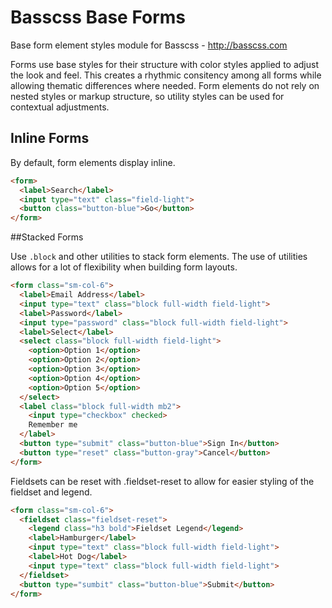 # Basscss Base Forms

Base form element styles module for Basscss - http://basscss.com

Forms use base styles for their structure with color styles applied to adjust the look and feel.
This creates a rhythmic consitency among all forms while allowing thematic differences where needed.
Form elements do not rely on nested styles or markup structure,
so utility styles can be used for contextual adjustments.

## Inline Forms
By default, form elements display inline.

```html
<form>
  <label>Search</label>
  <input type="text" class="field-light">
  <button class="button-blue">Go</button>
</form>
```

##Stacked Forms

Use `.block` and other utilities to stack form elements.
The use of utilities allows for a lot of flexibility when building form layouts.

```html
<form class="sm-col-6">
  <label>Email Address</label>
  <input type="text" class="block full-width field-light">
  <label>Password</label>
  <input type="password" class="block full-width field-light">
  <label>Select</label>
  <select class="block full-width field-light">
    <option>Option 1</option>
    <option>Option 2</option>
    <option>Option 3</option>
    <option>Option 4</option>
    <option>Option 5</option>
  </select>
  <label class="block full-width mb2">
    <input type="checkbox" checked>
    Remember me
  </label>
  <button type="submit" class="button-blue">Sign In</button>
  <button type="reset" class="button-gray">Cancel</button>
</form>
```

Fieldsets can be reset with .fieldset-reset to allow for easier styling of the fieldset and legend.

```html
<form class="sm-col-6">
  <fieldset class="fieldset-reset">
    <legend class="h3 bold">Fieldset Legend</legend>
    <label>Hamburger</label>
    <input type="text" class="block full-width field-light">
    <label>Hot Dog</label>
    <input type="text" class="block full-width field-light">
  </fieldset>
  <button type="sumbit" class="button-blue">Submit</button>
</form>
```

